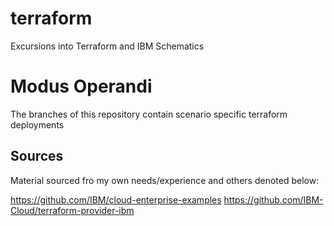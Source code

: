 # terraform
Excursions into Terraform and IBM Schematics

# Modus Operandi
The branches of this repository contain scenario specific terraform deployments

## Sources
Material sourced fro my own needs/experience and others denoted below: 

https://github.com/IBM/cloud-enterprise-examples
https://github.com/IBM-Cloud/terraform-provider-ibm
